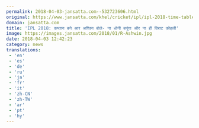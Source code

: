 ```yaml
---
permalink: 2018-04-03-jansatta.com--532723606.html
original: https://www.jansatta.com/khel/cricket/ipl/ipl-2018-time-table-schedule-team-list-players-kings-xi-punjab-captain-rravichandran-ashwin-says-i-will-not-copy-ms-dhoni-or-virat-kohlis-captaincy-style/620589/
domain: jansatta.com
title: 'IPL 2018: कप्तान बने आर अश्विन बोले- ना धोनी बनूंगा और ना ही विराट कोहली'
image: https://images.jansatta.com/2018/01/R-Ashwin.jpg
date: 2018-04-03 12:42:23
category: news
translations: 
 - 'en'
 - 'es'
 - 'de'
 - 'ru'
 - 'ja'
 - 'fr'
 - 'it'
 - 'zh-CN'
 - 'zh-TW'
 - 'ar'
 - 'pt'
 - 'hy'
---
```


